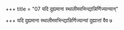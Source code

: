 +++
title = "07 यदि दुह्यमाना स्थालीमवभिन्द्यान्निर्णिज्यान्यान्"

+++
यदि दुह्यमाना स्थालीमवभिन्द्यान्निर्णिज्यान्यां दुह्यात्तां वैव ७